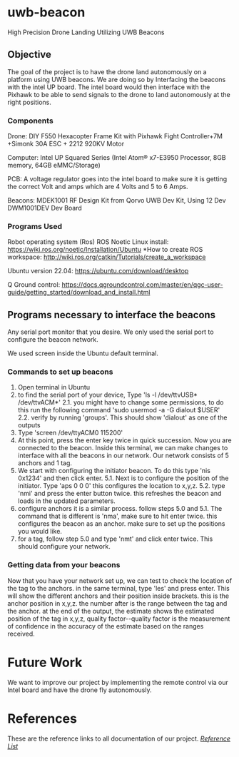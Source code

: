 # uwb-beacon
High Precision Drone Landing Utilizing UWB Beacons

## Objective 

The goal of the project is to have the drone land autonomously on a platform using UWB beacons. We are doing so by Interfacing the beacons with the intel UP board. The intel board would then interface with the Pixhawk to be able to send signals to the drone to land autonomously at the right positions.

### Components   

Drone: DIY F550 Hexacopter Frame Kit with Pixhawk Fight Controller+7M +Simonk 30A ESC + 2212 920KV Motor

Computer: Intel UP Squared Series (Intel Atom® x7-E3950 Processor, 8GB memory, 64GB eMMC/Storage) 

PCB: A voltage regulator goes into the intel board to make sure it is getting the correct Volt and amps which are 4 Volts and 5 to 6 Amps.

Beacons: MDEK1001
RF Design Kit from Qorvo
UWB Dev Kit, Using 12 Dev DWM1001DEV Dev Board

### Programs Used
Robot operating system (Ros) 
ROS Noetic Linux install: https://wiki.ros.org/noetic/Installation/Ubuntu
*How to create ROS workspace: http://wiki.ros.org/catkin/Tutorials/create_a_workspace

Ubuntu version 22.04: https://ubuntu.com/download/desktop

Q Ground control: https://docs.qgroundcontrol.com/master/en/qgc-user-guide/getting_started/download_and_install.html

## Programs necessary to interface the beacons

Any serial port monitor that you desire. We only used the serial port to configure the beacon network. 

We used screen inside the Ubuntu default terminal.

### Commands to set up beacons
1. Open terminal in Ubuntu 
2. to find the serial port of your device, Type 'ls -l /dev/ttvUSB* /dev/ttvACM*'
2.1. you might have to change some permissions, to do this run the following command 'sudo usermod -a -G dialout $USER'
2.2. verify by running 'groups'. This should show 'dialout' as one of the outputs
3. Type 'screen /dev/ttyACM0 115200'
4. At this point, press the enter key twice in quick succession. Now you are connected to the beacon. Inside this terminal, we can make changes to interface with all the beacons in our network. Our network consists of 5 anchors and 1 tag. 
5. We start with configuring the initiator beacon. To do this type 'nis 0x1234' and then click enter. 
5.1. Next is to configure the position of the initiator. Type 'aps 0 0 0' this configures the location to x,y,z. 
5.2. type 'nmi' and press the enter button twice. this refreshes the beacon and loads in the updated parameters. 
6. configure anchors it is a similar process. follow steps 5.0 and 5.1. The command that is different is 'nma', make sure to hit enter twice. this configures the beacon as an anchor. make sure to set up the positions you would like. 
7. for a tag, follow step 5.0 and type 'nmt' and click enter twice.
This should configure your network.

### Getting data from your beacons
Now that you have your network set up, we can test to check the location of the tag to the anchors. 
in the same terminal, type 'les' and press enter.
This will show the different anchors and their position inside brackets. this is the anchor position in x,y,z. the number after is the range between the tag and the anchor. at the end of the output, the estimate shows the estimated position of the tag in x,y,z, quality factor--quality factor is the measurement of confidence in the accuracy of the estimate based on the ranges received. 

# Future Work

We want to improve our project by implementing the remote control via our Intel board and have the drone fly autonomously. 


# References

These are the reference links to all documentation of our project. [*Reference List*](https://github.com/mchang-13/uwb-beacon/blob/main/references.md)




